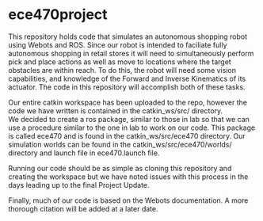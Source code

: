 # ece470project

This repository holds code that simulates an autonomous shopping robot using Webots and ROS.  Since our robot is intended to faciliate fully autonomous shopping in retail stores it will need to simultaneously perform pick and place actions as well as move to locations where the target obstacles are within reach.  To do this, the robot will need some vision capabilities, and knowledge of the Forward and Inverse Kinematics of its actuator.  The code in this repository will accomplish both of these tasks.

Our entire catkin workspace has been uploaded to the repo, however the code we have written is contained in the catkin_ws/src/ directory.  
We decided to create a ros package, similar to those in lab so that we can use a procedure similar to the one in lab to work on our code.  This package is called ece470 and is found in the catkin_ws/src/ece470 directory.  Our simulation worlds can be found in the catkin_ws/src/ece470/worlds/ directory and launch file in ece470.launch file.  

Running our code should be as simple as cloning this repository and creating the workspace but we have noted issues with this process in the days leading up to the final Project Update.  

Finally, much of our code is based on the Webots documentation.  A more thorough citation will be added at a later date.  

